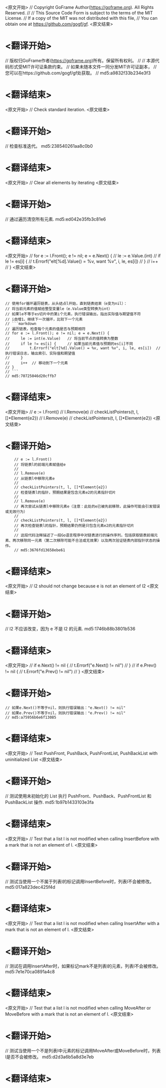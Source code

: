 
<原文开始>
// Copyright GoFrame Author(https://goframe.org). All Rights Reserved.
//
// This Source Code Form is subject to the terms of the MIT License.
// If a copy of the MIT was not distributed with this file,
// You can obtain one at https://github.com/gogf/gf.
<原文结束>

# <翻译开始>
// 版权归GoFrame作者(https://goframe.org)所有。保留所有权利。
//
// 本源代码形式受MIT许可证条款约束。
// 如果未随本文件一同分发MIT许可证副本，
// 您可以在https://github.com/gogf/gf处获取。
// md5:a9832f33b234e3f3
# <翻译结束>


<原文开始>
// Check standard iteration.
<原文结束>

# <翻译开始>
// 检查标准迭代。 md5:238540261aa8c0b0
# <翻译结束>


<原文开始>
// Clear all elements by iterating
<原文结束>

# <翻译开始>
// 通过遍历清空所有元素. md5:ed042e35fb3c81e6
# <翻译结束>


<原文开始>
	// for e := l.Front(); e != nil; e = e.Next() {
	//	le := e.Value.(int)
	//	if le != es[i] {
	//		t.Errorf("elt[%d].Value() = %v, want %v", i, le, es[i])
	//	}
	//	i++
	// }
<原文结束>

# <翻译开始>
	// 使用for循环遍历链表，从头结点l开始，直到链表结束（e变为nil）：
	// 将当前元素的值赋给整型变量le（e.Value类型转换为int）
	// 如果le不等于es切片中的第i个元素，执行错误输出，指出实际值与期望值不符
	// i自增1，继续下一次循环，比较下一个元素
	// ```markdown
	// 遍历链表，检查每个元素的值是否与预期相符
	// for e := l.Front(); e != nil; e = e.Next() {
	//     le := int(e.Value) 	// 将当前节点的值转换为整数
	//     if le != es[i] {   	// 如果当前元素值与预期的es[i]不同
	//         t.Errorf("elt[%d].Value() = %v, want %v", i, le, es[i]) 	// 执行错误日志，输出索引、实际值和期望值
	//     }
	//     i++ 	// 移动到下一个元素
	// }
	// ```
	// md5:70725046d20cffb7
# <翻译结束>


<原文开始>
		// e := l.Front()
		// l.Remove(e)
		// checkListPointers(t, l, []*Element{e2})
		// l.Remove(e)
		// checkListPointers(t, l, []*Element{e2})
<原文结束>

# <翻译开始>
		// e := l.Front() 
		// 将链表l的前端元素赋值给e
		// 
		// l.Remove(e) 
		// 从链表l中移除元素e
		// 
		// checkListPointers(t, l, []*Element{e2}) 
		// 检查链表l的指针，预期结果是包含元素e2的元素指针切片
		// 
		// l.Remove(e) 
		// 再次尝试从链表l中移除元素e（注意：此处的e已被先前移除，此操作可能会引发错误或无效行为）
		// 
		// checkListPointers(t, l, []*Element{e2}) 
		// 再次检查链表l的指针，预期结果仍然是只包含元素e2的元素指针切片
		// 
		// 这段代码注释描述了一段Go语言程序中对链表进行的操作序列，包括获取链表前端元素、两次移除同一元素（第二次移除可能不合法或无效果）以及两次验证链表内部指针状态的操作。
		// md5:3676fd13658ebe61
# <翻译结束>


<原文开始>
// l2 should not change because e is not an element of l2
<原文结束>

# <翻译开始>
// l2 不应该改变，因为 e 不是 l2 的元素. md5:1746b88b3801b536
# <翻译结束>


<原文开始>
	// if e.Next() != nil {
	//    t.Errorf("e.Next() != nil")
	// }
	// if e.Prev() != nil {
	//    t.Errorf("e.Prev() != nil")
	// }
<原文结束>

# <翻译开始>
	// 如果e.Next()不等于nil，则执行错误输出："e.Next() != nil"
	// 如果e.Prev()不等于nil，则执行错误输出："e.Prev() != nil"
	// md5:a75956b6e6f13085
# <翻译结束>


<原文开始>
// Test PushFront, PushBack, PushFrontList, PushBackList with uninitialized List
<原文结束>

# <翻译开始>
// 测试使用未初始化的 List 执行 PushFront、PushBack、PushFrontList 和 PushBackList 操作. md5:1b97b1433103e3fa
# <翻译结束>


<原文开始>
// Test that a list l is not modified when calling InsertBefore with a mark that is not an element of l.
<原文结束>

# <翻译开始>
// 测试当使用一个不属于列表l的标记调用InsertBefore时，列表l不会被修改。 md5:017a823dec425f4d
# <翻译结束>


<原文开始>
// Test that a list l is not modified when calling InsertAfter with a mark that is not an element of l.
<原文结束>

# <翻译开始>
// 测试在调用InsertAfter时，如果标记mark不是列表l的元素，列表l不会被修改。 md5:7e1e70ca0891a4c8
# <翻译结束>


<原文开始>
// Test that a list l is not modified when calling MoveAfter or MoveBefore with a mark that is not an element of l.
<原文结束>

# <翻译开始>
// 测试当使用一个不是列表l中元素的标记调用MoveAfter或MoveBefore时，列表l是否不会被修改。 md5:d2d3a6b5a8d3e7eb
# <翻译结束>

